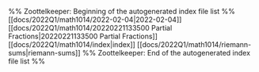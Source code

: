 %% Zoottelkeeper: Beginning of the autogenerated index file list  %%
 [[docs/2022Q1/math1014/2022-02-04|2022-02-04]]
 [[docs/2022Q1/math1014/20220221133500 Partial Fractions|20220221133500 Partial Fractions]]
 [[docs/2022Q1/math1014/index|index]]
 [[docs/2022Q1/math1014/riemann-sums|riemann-sums]]
%% Zoottelkeeper: End of the autogenerated index file list  %%
